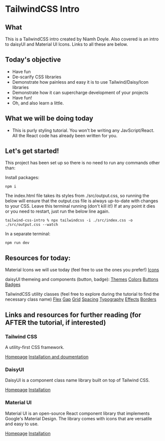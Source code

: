 # TailwindCSS Intro

## What

This is a TailwindCSS intro created by Niamh Doyle. Also covered is an intro to daisyUI and Material UI Icons. Links to all these are below.

## Today's objective

- Have fun
- De-scarify CSS libraries
- Demonstrate how painless and easy it is to use Tailwind/Daisy/Icon libraries
- Demonstrate how it can supercharge development of your projects
- Have fun!
- Oh, and also learn a little.

## What we will be doing today

- This is purly styling tutorial. You won't be writing any JavScript/React. All the React code has already been written for you.

## Let's get started!

This project has been set up so there is no need to run any commands other than:

Install packages:

```
npm i
```

The index.html file takes its styles from ./src/output.css, so running the below will ensure that the output.css file is always up-to-date with changes to your CSS. Leave this terminal running (don't kill it!) If at any point it dies or you need to restart, just run the below line again.

```
tailwind-css-intro % npx tailwindcss -i ./src/index.css -o ./src/output.css --watch
```

In a separate terminal:

```
npm run dev
```

## Resources for today:

Material Icons we will use today (feel free to use the ones you prefer!)
[Icons](https://mui.com/material-ui/material-icons/)

daisyUI themeing and components (button, badge):
[Themes](https://daisyui.com/docs/themes/)
[Colors](https://daisyui.com/docs/colors/)
[Buttons](https://daisyui.com/components/button/)
[Badges](https://daisyui.com/components/badge/)

TailwindCSS utility classes (feel free to explore during the tutorial to find the necessary class name)
[Flex](https://tailwindcss.com/docs/flex)
[Gap](https://tailwindcss.com/docs/gap)
[Grid](https://tailwindcss.com/docs/grid-template-columns)
[Spacing](https://tailwindcss.com/docs/padding)
[Typography](https://tailwindcss.com/docs/font-family)
[Effects](https://tailwindcss.com/docs/box-shadow)
[Borders](https://tailwindcss.com/docs/border-radius)

## Links and resources for further reading (for AFTER the tutorial, if interested)

### Tailwind CSS

A utility-first CSS framework.

[Homepage](https://tailwindcss.com/)
[Installation and doumentation](https://tailwindcss.com/docs/installation)

### DaisyUI

DaisyUI is a component class name library built on top of Tailwind CSS.

[Homepage](https://daisyui.com/)
[Installation](https://daisyui.com/docs/install/)

### Material UI

Material UI is an open-source React component library that implements Google's Material Design. The library comes with icons that are versatile and easy to use.

[Homepage](https://mui.com/material-ui/getting-started/)
[Installation](https://mui.com/material-ui/getting-started/installation/)

